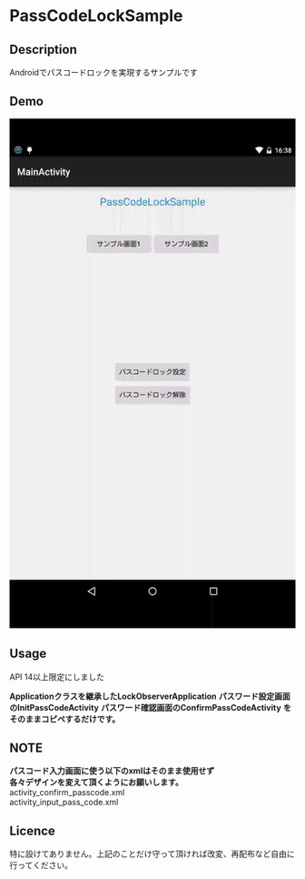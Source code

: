 # PassCodeLockSample

## Description
Androidでパスコードロックを実現するサンプルです

## Demo

![](/passcodelock.gif)

## Usage
API 14以上限定にしました

**Applicationクラスを継承したLockObserverApplication**
**パスワード設定画面のInitPassCodeActivity**
**パスワード確認画面のConfirmPassCodeActivity**
**をそのままコピペするだけです。**

## NOTE

**パスコード入力画面に使う以下のxmlはそのまま使用せず**  
**各々デザインを変えて頂くようにお願いします。**  
activity_confirm_passcode.xml  
activity_input_pass_code.xml  

## Licence

特に設けてありません。上記のことだけ守って頂ければ改変、再配布など自由に行ってください。